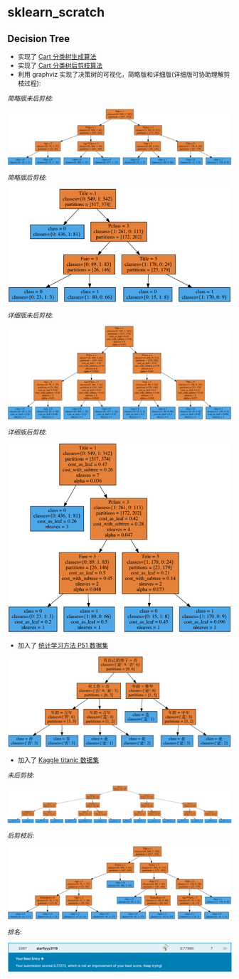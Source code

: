 # sklearn_scratch

## Decision Tree
- 实现了 [Cart 分类树生成算法](https://github.com/starflyyy3119/sklearn_scratch/blob/master/decision_tree/decision_tree_v2.py)
- 实现了 [Cart 分类树后剪枝算法](https://github.com/starflyyy3119/sklearn_scratch/blob/master/decision_tree/tree_pruner.py)
- 利用 graphviz 实现了决策树的可视化，简略版和详细版(详细版可协助理解剪枝过程):
 
*简略版未后剪枝*:

![](https://github.com/starflyyy3119/sklearn_scratch/blob/master/decision_tree/fig/tree_easy_not_prune.png)

*简略版后剪枝*:

![](https://github.com/starflyyy3119/sklearn_scratch/blob/master/decision_tree/fig/tree_easy.png)

*详细版未后剪枝*:

![](https://github.com/starflyyy3119/sklearn_scratch/blob/master/decision_tree/fig/tree_complex_not_prune.png)

*详细版后剪枝*:

![](https://github.com/starflyyy3119/sklearn_scratch/blob/master/decision_tree/fig/tree_complex.png)


- 加入了 [统计学习方法 P51 数据集](https://github.com/starflyyy3119/sklearn_scratch/blob/master/decision_tree/lihang.ipynb)

![](https://github.com/starflyyy3119/sklearn_scratch/blob/master/decision_tree/fig/lihang.png)

- 加入了 [Kaggle titanic 数据集](https://github.com/starflyyy3119/sklearn_scratch/blob/master/decision_tree/titanic_decision_tree_model_with_feature_engineering.ipynb)

*未后剪枝*:

![](https://github.com/starflyyy3119/sklearn_scratch/blob/master/decision_tree/fig/my_tree.png)

*后剪枝后*:

![](https://github.com/starflyyy3119/sklearn_scratch/blob/master/decision_tree/fig/my_tree_prune.png)

*排名*:

![](https://github.com/starflyyy3119/sklearn_scratch/blob/master/decision_tree/fig/rank.png)
